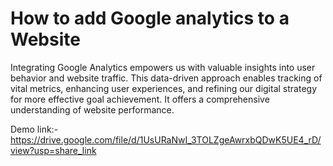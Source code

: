# How to add Google analytics to a Website
Integrating Google Analytics empowers us with valuable insights into user behavior and website traffic. This data-driven approach enables tracking of vital metrics, enhancing user experiences, and refining our digital strategy for more effective goal achievement. It offers a comprehensive understanding of website performance.

Demo link:-https://drive.google.com/file/d/1UsURaNwI_3TOLZgeAwrxbQDwK5UE4_rD/view?usp=share_link


